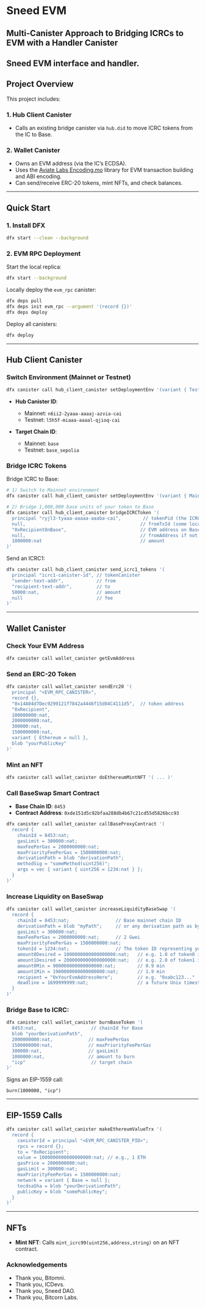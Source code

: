 # Sneed EVM
## Multi-Canister Approach to Bridging ICRCs to EVM with a Handler Canister

Sneed EVM interface and handler.
---

## Project Overview

This project includes:

### 1. **Hub Client Canister**
   - Calls an existing bridge canister via `hub.did` to move ICRC tokens from the IC to Base.

### 2. **Wallet Canister**
   - Owns an EVM address (via the IC’s ECDSA).
   - Uses the [Aviate Labs Encoding.mo](https://github.com/aviate-labs/encoding.mo) library for EVM transaction building and ABI encoding.
   - Can send/receive ERC-20 tokens, mint NFTs, and check balances.

---

## Quick Start

### 1. **Install DFX**
```bash
dfx start --clean --background
```

### 2. **EVM RPC Deployment**

Start the local replica:
```bash
dfx start --background
```

Locally deploy the `evm_rpc` canister:
```bash
dfx deps pull
dfx deps init evm_rpc --argument '(record {})'
dfx deps deploy
```

Deploy all canisters:
```bash
dfx deploy
```

---

## Hub Client Canister

### Switch Environment (Mainnet or Testnet)
```bash
dfx canister call hub_client_canister setDeploymentEnv '(variant { Testnet })'
```

- **Hub Canister ID**:
  - Mainnet: `n6ii2-2yaaa-aaaaj-azvia-cai`
  - Testnet: `l5h5f-miaaa-aaaal-qjioq-cai`

- **Target Chain ID**:
  - Mainnet: `base`
  - Testnet: `base_sepolia`

### Bridge ICRC Tokens
Bridge ICRC to Base:
```bash
# 1) Switch to Mainnet environment
dfx canister call hub_client_canister setDeploymentEnv '(variant { Mainnet })'

# 2) Bridge 1,000,000 base units of your token to Base
dfx canister call hub_client_canister bridgeICRCToken '(
  principal "ryjl3-tyaaa-aaaaa-aaaba-cai",        // tokenPid (the ICRC token)
  null,                                          // fromTxId (some local TX ID, null)
  "0xRecipientOnBase",                           // EVM address on Base
  null,                                          // fromAddress if not needed
  1000000:nat                                    // amount
)'

```
Send an ICRC1:
```bash
dfx canister call hub_client_canister send_icrc1_tokens '(
  principal "icrc1-canister-id", // tokenCanister
  "sender-text-addr",            // from
  "recipient-text-addr",         // to
  50000:nat,                     // amount
  null                           // fee
)'
```



---

## Wallet Canister

### Check Your EVM Address
```bash
dfx canister call wallet_canister getEvmAddress
```

### Send an ERC-20 Token
```bash
dfx canister call wallet_canister sendErc20 '(
  principal "<EVM_RPC_CANISTER>",
  record {},
  "0x14A04d7Dec9299121f7842a4446f15d04C4111d5",  // token address
  "0xRecipient",
  100000000:nat,
  2000000000:nat,
  300000:nat,
  1500000000:nat,
  variant { Ethereum = null },
  blob "yourPublicKey"
)'
```

### Mint an NFT
```bash
dfx canister call wallet_canister doEthereumMintNFT '( ... )'
```

### Call BaseSwap Smart Contract
- **Base Chain ID**: `8453`
- **Contract Address**: `0xde151d5c92bfaa288db4b67c21cd55d5826bcc93`

```bash
dfx canister call wallet_canister callBaseProxyContract '(
  record {
    chainId = 8453:nat;
    gasLimit = 300000:nat;
    maxFeePerGas = 2000000000:nat;
    maxPriorityFeePerGas = 1500000000:nat;
    derivationPath = blob "derivationPath";
    methodSig = "someMethod(uint256)";
    args = vec { variant { uint256 = 1234:nat } };
  }
)'
```

### Increase Liquidity on BaseSwap
```bash
dfx canister call wallet_canister increaseLiquidityBaseSwap '(
  record {
    chainId = 8453:nat;                 // Base mainnet chain ID
    derivationPath = blob "myPath";     // or any derivation path as bytes
    gasLimit = 300000:nat;             
    maxFeePerGas = 2000000000:nat;      // 2 Gwei
    maxPriorityFeePerGas = 1500000000:nat;
    tokenId = 1234:nat;                 // The token ID representing your position
    amount0Desired = 1000000000000000000:nat;   // e.g. 1.0 of token0 in wei
    amount1Desired = 2000000000000000000:nat;   // e.g. 2.0 of token1 in wei
    amount0Min = 900000000000000000:nat;        // 0.9 min
    amount1Min = 1900000000000000000:nat;       // 1.9 min
    recipient = "0xYourEvmAddressHere";         // e.g. "0xabc123..."
    deadline = 1699999999:nat;                  // a future Unix timestamp
  }
)'
```

### Bridge Base to ICRC:
```bash
dfx canister call wallet_canister burnBaseToken '(
  8453:nat,                    // chainId for Base
  blob "yourDerivationPath",
  2000000000:nat,             // maxFeePerGas
  1500000000:nat,             // maxPriorityFeePerGas
  300000:nat,                 // gasLimit
  1000000:nat,                // amount to burn
  "icp"                        // target chain
)'
```
Signs an EIP-1559 call:
```plaintext
burn(1000000, "icp")
```

---

## EIP-1559 Calls
```bash
dfx canister call wallet_canister makeEthereumValueTrx '(
  record {
    canisterId = principal "<EVM_RPC_CANISTER_PID>";
    rpcs = record {};
    to = "0xRecipient";
    value = 1000000000000000000:nat; // e.g., 1 ETH
    gasPrice = 2000000000:nat;
    gasLimit = 300000:nat;
    maxPriorityFeePerGas = 1500000000:nat;
    network = variant { Base = null };
    tecdsaSha = blob "yourDerivationPath";
    publicKey = blob "somePublicKey";
  }
)'
```

---
## NFTs
- **Mint NFT**:
  Calls `mint_icrc99(uint256,address,string)` on an NFT contract.



### Acknowledgements
- Thank you, Bitomni.
- Thank you, ICDevs.
- Thank you, Sneed DAO.
- Thank you, Bitcorn Labs.
